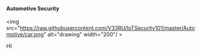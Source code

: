 #### Automotive Security

<img src="https://raw.githubusercontent.com/V33RU/IoTSecurity101/master/Automotive/car.png" alt="drawing" width="200"/ >

HI

